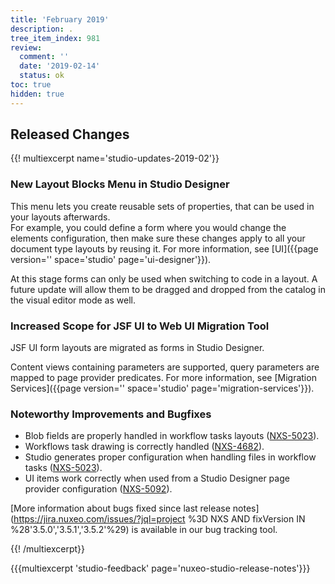 ```yaml
---
title: 'February 2019'
description: .
tree_item_index: 981
review:
  comment: ''
  date: '2019-02-14'
  status: ok
toc: true
hidden: true
---
```


## Released Changes

{{! multiexcerpt name='studio-updates-2019-02'}}
### New Layout Blocks Menu in Studio Designer
This menu lets you create reusable sets of properties, that can be used in your layouts afterwards.
<br>For example, you could define a form where you would change the elements configuration, then make sure these changes apply to all your document type layouts by reusing it.
For more information, see [UI]({{page version='' space='studio' page='ui-designer'}}).

At this stage forms can only be used when switching to code in a layout. A future update will allow them to be dragged and dropped from the catalog in the visual editor mode as well.

### Increased Scope for JSF UI to Web UI Migration Tool
JSF UI form layouts are migrated as forms in Studio Designer.

Content views containing parameters are supported, query parameters are mapped to page provider predicates.
For more information, see [Migration Services]({{page version='' space='studio' page='migration-services'}}).

### Noteworthy Improvements and Bugfixes

- Blob fields are properly handled in workflow tasks layouts ([NXS-5023](https://jira.nuxeo.com/browse/NXS-5023)).
- Workflows task drawing is correctly handled ([NXS-4682](https://jira.nuxeo.com/browse/NXS-4682)).
- Studio generates proper configuration when handling files in workflow tasks ([NXS-5023](https://jira.nuxeo.com/browse/NXS-5023)).
- UI items work correctly when used from a Studio Designer page provider configuration ([NXS-5092](https://jira.nuxeo.com/browse/NXS-5092)).

[More information about bugs fixed since last release notes](https://jira.nuxeo.com/issues/?jql=project %3D NXS AND fixVersion IN %28'3.5.0','3.5.1','3.5.2'%29) is available in our bug tracking tool.

{{! /multiexcerpt}}

{{{multiexcerpt 'studio-feedback' page='nuxeo-studio-release-notes'}}}
